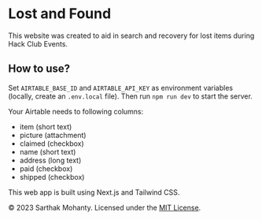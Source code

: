 # Lost and Found
This website was created to aid in search and recovery for lost items during Hack Club Events.

## How to use?
Set `AIRTABLE_BASE_ID` and `AIRTABLE_API_KEY` as environment variables (locally, create an `.env.local` file). Then run `npm run dev` to start the server.

Your Airtable needs to following columns:
- item (short text)
- picture (attachment)
- claimed (checkbox)
- name (short text)
- address (long text)
- paid (checkbox)
- shipped (checkbox)

This web app is built using Next.js and Tailwind CSS.

&copy; 2023 Sarthak Mohanty. Licensed under the [MIT License](LICENSE).
